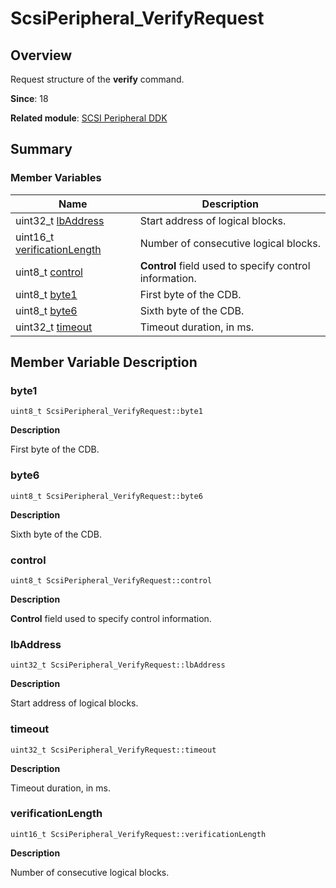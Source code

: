 # ScsiPeripheral_VerifyRequest


## Overview

Request structure of the **verify** command.

**Since**: 18

**Related module**: [SCSI Peripheral DDK](_s_c_s_i.md)


## Summary


### Member Variables

| Name| Description| 
| -------- | -------- |
| uint32_t [lbAddress](#lbaddress) | Start address of logical blocks.| 
| uint16_t [verificationLength](#verificationlength) | Number of consecutive logical blocks.| 
| uint8_t [control](#control) | **Control** field used to specify control information.| 
| uint8_t [byte1](#byte1) | First byte of the CDB.| 
| uint8_t [byte6](#byte6) | Sixth byte of the CDB.| 
| uint32_t [timeout](#timeout) | Timeout duration, in ms.| 


## Member Variable Description


### byte1

```
uint8_t ScsiPeripheral_VerifyRequest::byte1
```

**Description**

First byte of the CDB.


### byte6

```
uint8_t ScsiPeripheral_VerifyRequest::byte6
```

**Description**

Sixth byte of the CDB.


### control

```
uint8_t ScsiPeripheral_VerifyRequest::control
```

**Description**

**Control** field used to specify control information.


### lbAddress

```
uint32_t ScsiPeripheral_VerifyRequest::lbAddress
```

**Description**

Start address of logical blocks.


### timeout

```
uint32_t ScsiPeripheral_VerifyRequest::timeout
```

**Description**

Timeout duration, in ms.


### verificationLength

```
uint16_t ScsiPeripheral_VerifyRequest::verificationLength
```

**Description**

Number of consecutive logical blocks.
